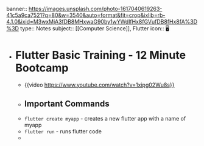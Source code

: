 banner:: https://images.unsplash.com/photo-1617040619263-41c5a9ca7521?q=80&w=3540&auto=format&fit=crop&ixlib=rb-4.1.0&ixid=M3wxMjA3fDB8MHxwaG90by1wYWdlfHx8fGVufDB8fHx8fA%3D%3D
type:: Notes
subject:: [[Computer Science]], Flutter
icon:: 🖥️

- # Flutter Basic Training - 12 Minute Bootcamp
	- {{video https://www.youtube.com/watch?v=1xipg02Wu8s}}
	- ## Important Commands
	- `flutter create myapp` - creates a new flutter app with a name of myapp
	- `flutter run` - runs flutter code
	-